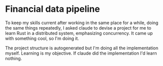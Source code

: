 # Financial data pipeline

To keep my skills current after working in the same place for a while, doing the same things repeatedly, I asked claude to devise a project for me to learn Rust in a distributed system,
emphasizing concurrency. It came up with something cool, so I'm doing it.

The project structure is autogenerated but I'm doing all the implementation myself. Learning is my objective. If claude did the implementation I'd learn nothing. 